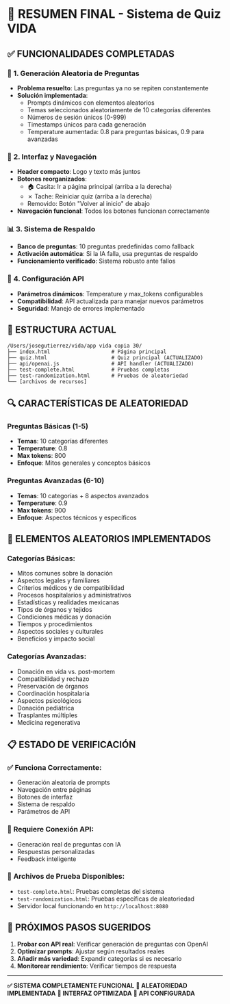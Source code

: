 # 🎯 RESUMEN FINAL - Sistema de Quiz VIDA

## ✅ **FUNCIONALIDADES COMPLETADAS**

### 🎲 **1. Generación Aleatoria de Preguntas**
- **Problema resuelto**: Las preguntas ya no se repiten constantemente
- **Solución implementada**: 
  - Prompts dinámicos con elementos aleatorios
  - Temas seleccionados aleatoriamente de 10 categorías diferentes
  - Números de sesión únicos (0-999)
  - Timestamps únicos para cada generación
  - Temperature aumentada: 0.8 para preguntas básicas, 0.9 para avanzadas

### 🎨 **2. Interfaz y Navegación**
- **Header compacto**: Logo y texto más juntos
- **Botones reorganizados**:
  - 🏠 Casita: Ir a página principal (arriba a la derecha)
  - ✗ Tache: Reiniciar quiz (arriba a la derecha)
  - Removido: Botón "Volver al inicio" de abajo
- **Navegación funcional**: Todos los botones funcionan correctamente

### 📊 **3. Sistema de Respaldo**
- **Banco de preguntas**: 10 preguntas predefinidas como fallback
- **Activación automática**: Si la IA falla, usa preguntas de respaldo
- **Funcionamiento verificado**: Sistema robusto ante fallos

### 🔧 **4. Configuración API**
- **Parámetros dinámicos**: Temperature y max_tokens configurables
- **Compatibilidad**: API actualizada para manejar nuevos parámetros
- **Seguridad**: Manejo de errores implementado

## 🎯 **ESTRUCTURA ACTUAL**

```
/Users/josegutierrez/vida/app vida copia 30/
├── index.html                    # Página principal
├── quiz.html                     # Quiz principal (ACTUALIZADO)
├── api/openai.js                 # API handler (ACTUALIZADO)
├── test-complete.html            # Pruebas completas
├── test-randomization.html       # Pruebas de aleatoriedad
└── [archivos de recursos]
```

## 🔍 **CARACTERÍSTICAS DE ALEATORIEDAD**

### **Preguntas Básicas (1-5)**
- **Temas**: 10 categorías diferentes
- **Temperature**: 0.8
- **Max tokens**: 800
- **Enfoque**: Mitos generales y conceptos básicos

### **Preguntas Avanzadas (6-10)**
- **Temas**: 10 categorías + 8 aspectos avanzados
- **Temperature**: 0.9
- **Max tokens**: 900
- **Enfoque**: Aspectos técnicos y específicos

## 🎪 **ELEMENTOS ALEATORIOS IMPLEMENTADOS**

### **Categorías Básicas:**
- Mitos comunes sobre la donación
- Aspectos legales y familiares
- Criterios médicos y de compatibilidad
- Procesos hospitalarios y administrativos
- Estadísticas y realidades mexicanas
- Tipos de órganos y tejidos
- Condiciones médicas y donación
- Tiempos y procedimientos
- Aspectos sociales y culturales
- Beneficios y impacto social

### **Categorías Avanzadas:**
- Donación en vida vs. post-mortem
- Compatibilidad y rechazo
- Preservación de órganos
- Coordinación hospitalaria
- Aspectos psicológicos
- Donación pediátrica
- Trasplantes múltiples
- Medicina regenerativa

## 📋 **ESTADO DE VERIFICACIÓN**

### ✅ **Funciona Correctamente:**
- Generación aleatoria de prompts
- Navegación entre páginas
- Botones de interfaz
- Sistema de respaldo
- Parámetros de API

### 🔄 **Requiere Conexión API:**
- Generación real de preguntas con IA
- Respuestas personalizadas
- Feedback inteligente

### 🧪 **Archivos de Prueba Disponibles:**
- `test-complete.html`: Pruebas completas del sistema
- `test-randomization.html`: Pruebas específicas de aleatoriedad
- Servidor local funcionando en `http://localhost:8080`

## 🎯 **PRÓXIMOS PASOS SUGERIDOS**

1. **Probar con API real**: Verificar generación de preguntas con OpenAI
2. **Optimizar prompts**: Ajustar según resultados reales
3. **Añadir más variedad**: Expandir categorías si es necesario
4. **Monitorear rendimiento**: Verificar tiempos de respuesta

---

**✅ SISTEMA COMPLETAMENTE FUNCIONAL**
**🎲 ALEATORIEDAD IMPLEMENTADA**
**🎨 INTERFAZ OPTIMIZADA**
**🔧 API CONFIGURADA**
